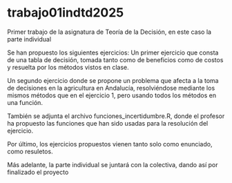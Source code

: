 # trabajo01indtd2025
Primer trabajo de la asignatura de Teoría de la Decisión, en este caso la parte individual

Se han propuesto los siguientes ejercicios:
Un primer ejercicio que consta de una tabla de decisión, tomada tanto como de beneficios
como de costos y resuelta por los métodos vistos en clase.

Un segundo ejercicio donde se propone un problema que afecta a la toma de decisiones en la 
agricultura en Andalucía, resolviéndose mediante los mismos métodos que en el ejercicio 1, pero
usando todos los métodos en una función.

También se adjunta el archivo funciones_incertidumbre.R, donde el profesor ha propuesto las
funciones que han sido usadas para la resolución del ejercicio.

Por último, los ejercicios propuestos vienen tanto solo como enunciado, como resuletos.

Más adelante, la parte individual se juntará con la colectiva, dando así por finalizado el proyecto
